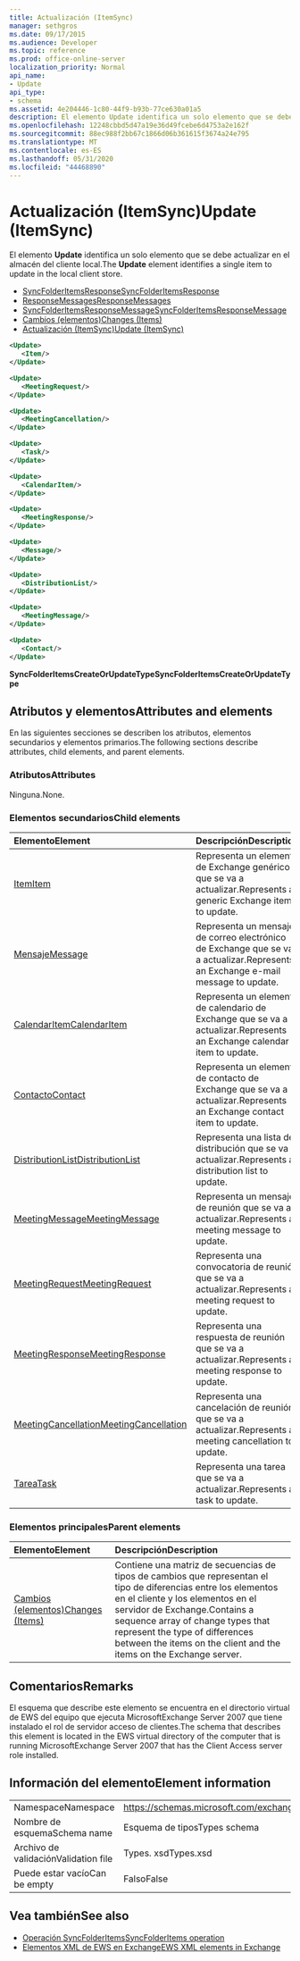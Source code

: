```yaml
---
title: Actualización (ItemSync)
manager: sethgros
ms.date: 09/17/2015
ms.audience: Developer
ms.topic: reference
ms.prod: office-online-server
localization_priority: Normal
api_name:
- Update
api_type:
- schema
ms.assetid: 4e204446-1c80-44f9-b93b-77ce630a01a5
description: El elemento Update identifica un solo elemento que se debe actualizar en el almacén del cliente local.
ms.openlocfilehash: 12248cbbd5d47a19e36d49fcebe6d4753a2e162f
ms.sourcegitcommit: 88ec988f2bb67c1866d06b361615f3674a24e795
ms.translationtype: MT
ms.contentlocale: es-ES
ms.lasthandoff: 05/31/2020
ms.locfileid: "44468890"
---
```

# <a name="update-itemsync"></a><span data-ttu-id="77fc5-103">Actualización (ItemSync)</span><span class="sxs-lookup"><span data-stu-id="77fc5-103">Update (ItemSync)</span></span>

<span data-ttu-id="77fc5-104">El elemento **Update** identifica un solo elemento que se debe actualizar en el almacén del cliente local.</span><span class="sxs-lookup"><span data-stu-id="77fc5-104">The **Update** element identifies a single item to update in the local client store.</span></span> 
  
- [<span data-ttu-id="77fc5-105">SyncFolderItemsResponse</span><span class="sxs-lookup"><span data-stu-id="77fc5-105">SyncFolderItemsResponse</span></span>](syncfolderitemsresponse.md) 
- [<span data-ttu-id="77fc5-106">ResponseMessages</span><span class="sxs-lookup"><span data-stu-id="77fc5-106">ResponseMessages</span></span>](responsemessages.md)  
- [<span data-ttu-id="77fc5-107">SyncFolderItemsResponseMessage</span><span class="sxs-lookup"><span data-stu-id="77fc5-107">SyncFolderItemsResponseMessage</span></span>](syncfolderitemsresponsemessage.md)  
- [<span data-ttu-id="77fc5-108">Cambios (elementos)</span><span class="sxs-lookup"><span data-stu-id="77fc5-108">Changes (Items)</span></span>](changes-items.md)  
- [<span data-ttu-id="77fc5-109">Actualización (ItemSync)</span><span class="sxs-lookup"><span data-stu-id="77fc5-109">Update (ItemSync)</span></span>](update-itemsync.md)
  
```xml
<Update>
   <Item/>
</Update>
```

```xml
<Update>
   <MeetingRequest/>
</Update>
```

```xml
<Update>
   <MeetingCancellation/>
</Update>
```

```xml
<Update>
   <Task/>
</Update>
```

```xml
<Update>
   <CalendarItem/>
</Update>
```

```xml
<Update>
   <MeetingResponse/>
</Update>
```

```xml
<Update>
   <Message/>
</Update>
```

```xml
<Update>
   <DistributionList/>
</Update>
```

```xml
<Update>
   <MeetingMessage/>
</Update>
```

```xml
<Update>
   <Contact/> 
</Update>
```

<span data-ttu-id="77fc5-110">**SyncFolderItemsCreateOrUpdateType**</span><span class="sxs-lookup"><span data-stu-id="77fc5-110">**SyncFolderItemsCreateOrUpdateType**</span></span>

## <a name="attributes-and-elements"></a><span data-ttu-id="77fc5-111">Atributos y elementos</span><span class="sxs-lookup"><span data-stu-id="77fc5-111">Attributes and elements</span></span>

<span data-ttu-id="77fc5-112">En las siguientes secciones se describen los atributos, elementos secundarios y elementos primarios.</span><span class="sxs-lookup"><span data-stu-id="77fc5-112">The following sections describe attributes, child elements, and parent elements.</span></span>
  
### <a name="attributes"></a><span data-ttu-id="77fc5-113">Atributos</span><span class="sxs-lookup"><span data-stu-id="77fc5-113">Attributes</span></span>

<span data-ttu-id="77fc5-114">Ninguna.</span><span class="sxs-lookup"><span data-stu-id="77fc5-114">None.</span></span>
  
### <a name="child-elements"></a><span data-ttu-id="77fc5-115">Elementos secundarios</span><span class="sxs-lookup"><span data-stu-id="77fc5-115">Child elements</span></span>

|<span data-ttu-id="77fc5-116">**Elemento**</span><span class="sxs-lookup"><span data-stu-id="77fc5-116">**Element**</span></span>|<span data-ttu-id="77fc5-117">**Descripción**</span><span class="sxs-lookup"><span data-stu-id="77fc5-117">**Description**</span></span>|
|:-----|:-----|
|[<span data-ttu-id="77fc5-118">Item</span><span class="sxs-lookup"><span data-stu-id="77fc5-118">Item</span></span>](item.md) <br/> |<span data-ttu-id="77fc5-119">Representa un elemento de Exchange genérico que se va a actualizar.</span><span class="sxs-lookup"><span data-stu-id="77fc5-119">Represents a generic Exchange item to update.</span></span>  <br/> |
|[<span data-ttu-id="77fc5-120">Mensaje</span><span class="sxs-lookup"><span data-stu-id="77fc5-120">Message</span></span>](message-ex15websvcsotherref.md) <br/> |<span data-ttu-id="77fc5-121">Representa un mensaje de correo electrónico de Exchange que se va a actualizar.</span><span class="sxs-lookup"><span data-stu-id="77fc5-121">Represents an Exchange e-mail message to update.</span></span>  <br/> |
|[<span data-ttu-id="77fc5-122">CalendarItem</span><span class="sxs-lookup"><span data-stu-id="77fc5-122">CalendarItem</span></span>](calendaritem.md) <br/> |<span data-ttu-id="77fc5-123">Representa un elemento de calendario de Exchange que se va a actualizar.</span><span class="sxs-lookup"><span data-stu-id="77fc5-123">Represents an Exchange calendar item to update.</span></span>  <br/> |
|[<span data-ttu-id="77fc5-124">Contacto</span><span class="sxs-lookup"><span data-stu-id="77fc5-124">Contact</span></span>](contact.md) <br/> |<span data-ttu-id="77fc5-125">Representa un elemento de contacto de Exchange que se va a actualizar.</span><span class="sxs-lookup"><span data-stu-id="77fc5-125">Represents an Exchange contact item to update.</span></span>  <br/> |
|[<span data-ttu-id="77fc5-126">DistributionList</span><span class="sxs-lookup"><span data-stu-id="77fc5-126">DistributionList</span></span>](distributionlist.md) <br/> |<span data-ttu-id="77fc5-127">Representa una lista de distribución que se va a actualizar.</span><span class="sxs-lookup"><span data-stu-id="77fc5-127">Represents a distribution list to update.</span></span>  <br/> |
|[<span data-ttu-id="77fc5-128">MeetingMessage</span><span class="sxs-lookup"><span data-stu-id="77fc5-128">MeetingMessage</span></span>](meetingmessage.md) <br/> |<span data-ttu-id="77fc5-129">Representa un mensaje de reunión que se va a actualizar.</span><span class="sxs-lookup"><span data-stu-id="77fc5-129">Represents a meeting message to update.</span></span>  <br/> |
|[<span data-ttu-id="77fc5-130">MeetingRequest</span><span class="sxs-lookup"><span data-stu-id="77fc5-130">MeetingRequest</span></span>](meetingrequest.md) <br/> |<span data-ttu-id="77fc5-131">Representa una convocatoria de reunión que se va a actualizar.</span><span class="sxs-lookup"><span data-stu-id="77fc5-131">Represents a meeting request to update.</span></span>  <br/> |
|[<span data-ttu-id="77fc5-132">MeetingResponse</span><span class="sxs-lookup"><span data-stu-id="77fc5-132">MeetingResponse</span></span>](meetingresponse.md) <br/> |<span data-ttu-id="77fc5-133">Representa una respuesta de reunión que se va a actualizar.</span><span class="sxs-lookup"><span data-stu-id="77fc5-133">Represents a meeting response to update.</span></span>  <br/> |
|[<span data-ttu-id="77fc5-134">MeetingCancellation</span><span class="sxs-lookup"><span data-stu-id="77fc5-134">MeetingCancellation</span></span>](meetingcancellation.md) <br/> |<span data-ttu-id="77fc5-135">Representa una cancelación de reunión que se va a actualizar.</span><span class="sxs-lookup"><span data-stu-id="77fc5-135">Represents a meeting cancellation to update.</span></span>  <br/> |
|[<span data-ttu-id="77fc5-136">Tarea</span><span class="sxs-lookup"><span data-stu-id="77fc5-136">Task</span></span>](task.md) <br/> |<span data-ttu-id="77fc5-137">Representa una tarea que se va a actualizar.</span><span class="sxs-lookup"><span data-stu-id="77fc5-137">Represents a task to update.</span></span>  <br/> |
   
### <a name="parent-elements"></a><span data-ttu-id="77fc5-138">Elementos principales</span><span class="sxs-lookup"><span data-stu-id="77fc5-138">Parent elements</span></span>

|<span data-ttu-id="77fc5-139">**Elemento**</span><span class="sxs-lookup"><span data-stu-id="77fc5-139">**Element**</span></span>|<span data-ttu-id="77fc5-140">**Descripción**</span><span class="sxs-lookup"><span data-stu-id="77fc5-140">**Description**</span></span>|
|:-----|:-----|
|[<span data-ttu-id="77fc5-141">Cambios (elementos)</span><span class="sxs-lookup"><span data-stu-id="77fc5-141">Changes (Items)</span></span>](changes-items.md) <br/> |<span data-ttu-id="77fc5-142">Contiene una matriz de secuencias de tipos de cambios que representan el tipo de diferencias entre los elementos en el cliente y los elementos en el servidor de Exchange.</span><span class="sxs-lookup"><span data-stu-id="77fc5-142">Contains a sequence array of change types that represent the type of differences between the items on the client and the items on the Exchange server.</span></span>  <br/> |
   
## <a name="remarks"></a><span data-ttu-id="77fc5-143">Comentarios</span><span class="sxs-lookup"><span data-stu-id="77fc5-143">Remarks</span></span>

<span data-ttu-id="77fc5-144">El esquema que describe este elemento se encuentra en el directorio virtual de EWS del equipo que ejecuta MicrosoftExchange Server 2007 que tiene instalado el rol de servidor acceso de clientes.</span><span class="sxs-lookup"><span data-stu-id="77fc5-144">The schema that describes this element is located in the EWS virtual directory of the computer that is running MicrosoftExchange Server 2007 that has the Client Access server role installed.</span></span>
  
## <a name="element-information"></a><span data-ttu-id="77fc5-145">Información del elemento</span><span class="sxs-lookup"><span data-stu-id="77fc5-145">Element information</span></span>

|||
|:-----|:-----|
|<span data-ttu-id="77fc5-146">Namespace</span><span class="sxs-lookup"><span data-stu-id="77fc5-146">Namespace</span></span>  <br/> |https://schemas.microsoft.com/exchange/services/2006/types  <br/> |
|<span data-ttu-id="77fc5-147">Nombre de esquema</span><span class="sxs-lookup"><span data-stu-id="77fc5-147">Schema name</span></span>  <br/> |<span data-ttu-id="77fc5-148">Esquema de tipos</span><span class="sxs-lookup"><span data-stu-id="77fc5-148">Types schema</span></span>  <br/> |
|<span data-ttu-id="77fc5-149">Archivo de validación</span><span class="sxs-lookup"><span data-stu-id="77fc5-149">Validation file</span></span>  <br/> |<span data-ttu-id="77fc5-150">Types. xsd</span><span class="sxs-lookup"><span data-stu-id="77fc5-150">Types.xsd</span></span>  <br/> |
|<span data-ttu-id="77fc5-151">Puede estar vacío</span><span class="sxs-lookup"><span data-stu-id="77fc5-151">Can be empty</span></span>  <br/> |<span data-ttu-id="77fc5-152">Falso</span><span class="sxs-lookup"><span data-stu-id="77fc5-152">False</span></span>  <br/> |
   
## <a name="see-also"></a><span data-ttu-id="77fc5-153">Vea también</span><span class="sxs-lookup"><span data-stu-id="77fc5-153">See also</span></span>

- [<span data-ttu-id="77fc5-154">Operación SyncFolderItems</span><span class="sxs-lookup"><span data-stu-id="77fc5-154">SyncFolderItems operation</span></span>](syncfolderitems-operation.md)
- [<span data-ttu-id="77fc5-155">Elementos XML de EWS en Exchange</span><span class="sxs-lookup"><span data-stu-id="77fc5-155">EWS XML elements in Exchange</span></span>](ews-xml-elements-in-exchange.md)


